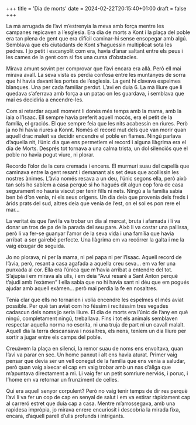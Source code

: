 +++
title = 'Dia de morts'
date = 2024-02-22T20:15:40+01:00
draft = false
+++


La mà arrugada de l’avi m’estrenyia la meva amb força mentre les campanes repicaven a l’esglesia. Era dia de morts a Kont i la plaça del poble era tan plena de gent que era difícil caminar-hi sense ensopegar amb algú. Semblava que els ciutadants de Kont s’haguessin multiplicat sota les pedres. I jo petit i escanyolit com era, havia d’anar saltant entre els peus i les cames de la gent com si fos una cursa d’obstacles.

Mirava amunt sovint per comprovar que l’avi encara era allà. Però ell mai mirava avall. La seva vista es perdia confosa entre les muntanyes de sorra que hi havia davant les portes de l’esglesia. La gent hi clavava espelmes blanques. Una per cada familiar perdut. L’avi en duia 6. La mà lliure que li quedava s’aferrava amb força a un patac on les guardava, i semblava que mai es decidiria a encendre-les.

Com si retardar aquell moment li donés més temps amb la mama, amb la iaia o l’Isaac. Ell sempre havia preferit aquell mocós, era el petit de la família, el graciós. El que sempre feia que les nits acabessin en riures. Però ja no hi havia riures a Konnt. Només el record mut dels que van morir quan aquell drac maleït va decidir encendre el poble en flames. Ningú parlava d’aquella nit, l’únic dia que ens permetíem el record i alguna llàgrima era el dia de Morts. Després tot tornava a una calma trista, un dol silenciós que el poble no havia pogut viure, ni plorar.

Recordo l’olor de la cera cremada i encens. El murmuri suau del capellà que caminava entre la gent resant i demanant als set deus que acollissin les nostres ànimes. L’àvia només resava a un deu, l’únic segons ella, però això tan sols ho sabíem a casa perquè si ho hagués dit algun cop fora de casa segurament no hauria viscut per tenir fills ni nets. Ningú a la família sabia ben bé d’on venia, ni els seus orígens. Un dia deia que provenia dels freds i àrids prats del sud, altres deia que venia de l’est, on el sol es pon rere el mar…

La veritat és que l’avi la va trobar un dia al mercat, bruta i afamada i li va donar un tros de pa de la parada del seu pare. Això li va costar una pallissa, però li va fer-se guanyar l’amor de la seva vida i una família que havia arribat a ser gairebé perfecte. Una llàgrima em va recórrer la galta i me la vaig eixugar de seguida.

Jo no plorava, ni per la mama, ni pel papa ni per l’Isaac. Aquell record de l’àvia, però, resant a casa agafada a aquella creu seva… em va fer una punxada al cor. Ella era l’única que m’havia arribat a entendre del tot. S’ajupia i em mirava als ulls, i em deia “Avui resaré a Sant Anton perquè t’ajudi amb l’exàmen” I ella sabia que no hi havia sant ni déu que em pogués ajudar amb aquell exàmen… però mai perdia la fe en nosaltres.

Tenia clar que ells no tornarien i volia encendre les espelmes el més aviat possible. Per què tan aviat com ho féssim i recitéssim tres vegades cadascun dels noms jo seria lliure. El dia de morts era l’únic de l’any en què ningú, completament ningú, treballava. Fins i tot els animals semblaven respectar aquella norma no escrita, ni una truja de part ni un cavall malalt. Aquell dia la terra descansava i nosaltres, els nens, teníem un dia lliure per sortir a jugar entre els camps del poble.

Creuàvem la plaça en silenci, la remor suau de noms ens envoltava, quan l’avi va parar en sec. Un home panxut i alt ens havia aturat. Primer vaig pensar que devia ser un vell conegut de la família que ens venia a saludar, però quan vaig aixecar el cap em vaig trobar amb un nas d’àliga que m’apuntava directament a mi. Li vaig fer un petit somriure nerviós, i poruc, i l’home em va retornar un frunziment de celles.

Qui era aquell senyor corpulent? Però no vaig tenir temps de dir res perquè l’avi li va fer un cop de cap en senyal de salut i em va estirar ràpidament cap al carreró estret que duia cap a casa. Mentre m’arrossegava, amb una rapidesa impròpia, jo mirava enrere encuriosit i descobria la mirada fixa, encara, d’aquell parell d’ulls profunds i intrigants.
